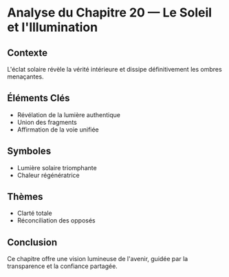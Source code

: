 # Analyse du Chapitre 20 — Le Soleil et l'Illumination

## Contexte
L'éclat solaire révèle la vérité intérieure et dissipe définitivement les ombres menaçantes.

## Éléments Clés
- Révélation de la lumière authentique
- Union des fragments
- Affirmation de la voie unifiée

## Symboles
- Lumière solaire triomphante
- Chaleur régénératrice

## Thèmes
- Clarté totale
- Réconciliation des opposés

## Conclusion
Ce chapitre offre une vision lumineuse de l'avenir, guidée par la transparence et la confiance partagée.
